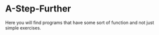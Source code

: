 # A-Step-Further
Here you will find programs that have some sort of function and not just simple exercises.
